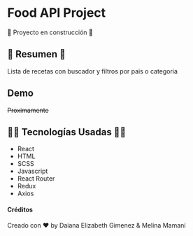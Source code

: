 # Food API Project

🚧 Proyecto en construcción 🚧


## 📜 Resumen 📜

Lista de recetas con buscador y filtros por pais o categoria

## Demo

~~Proximamente~~

## 👨‍💻 Tecnologías Usadas 👨‍💻

- React
- HTML
- SCSS
- Javascript
- React Router
- Redux
- Axios


#### Créditos

Creado con ❤️ by  Daiana Elizabeth Gimenez & Melina Mamaní 
